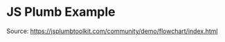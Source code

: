 JS Plumb Example
================

Source: https://jsplumbtoolkit.com/community/demo/flowchart/index.html
